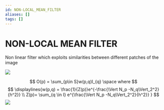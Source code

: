```yaml
---
id: NON-LOCAL_MEAN_FILTER
aliases: []
tags: []
---
```


# NON-LOCAL MEAN FILTER

Non linear filter which exploits similarities between different patches of the image

![](Pasted_image_20240302112646.png)

$$
O(p) = \sum_{p\in S}w(p,q)I_{q} \space where
$$
$$
\displaylines{w(p,q) = \frac{1}{Z(p)}e^{-\frac{\Vert N_p -N_q\Vert_2^2}{h^2}} \\
Z(p)= \sum_{q \in I} e^{\frac{\Vert N_p -N_q\Vert_2^2}{h^2}} }
$$
![](Pasted_image_20240302112706.png)
